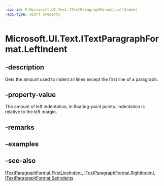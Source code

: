 ```yaml
---
-api-id: P:Microsoft.UI.Text.ITextParagraphFormat.LeftIndent
-api-type: winrt property
---
```


<!-- Property syntax
public float LeftIndent { get; }
-->

# Microsoft.UI.Text.ITextParagraphFormat.LeftIndent

## -description
Gets the amount used to indent all lines except the first line of a paragraph.

## -property-value
The amount of left indentation, in floating-point points. Indentation is relative to the left margin.

## -remarks


## -examples

## -see-also
[ITextParagraphFormat.FirstLineIndent](itextparagraphformat_firstlineindent.md), [ITextParagraphFormat.RightIndent](itextparagraphformat_rightindent.md), [ITextParagraphFormat.SetIndents](itextparagraphformat_setindents_1806531478.md)
